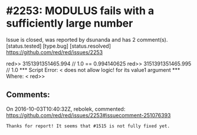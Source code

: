 
#2253: MODULUS fails with a sufficiently large number
================================================================================
Issue is closed, was reported by dsunanda and has 2 comment(s).
[status.tested] [type.bug] [status.resolved]
<https://github.com/red/red/issues/2253>

red>> 3151391351465.994 // 1.0
== 0.994140625
red>> 3151391351465.995 // 1.0
**\* Script Error: < does not allow logic! for its value1 argument
**\* Where: <
red>> 



Comments:
--------------------------------------------------------------------------------

On 2016-10-03T10:40:32Z, rebolek, commented:
<https://github.com/red/red/issues/2253#issuecomment-251076393>

    Thanks for report! It seems that #1515 is not fully fixed yet.

